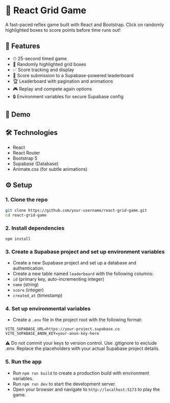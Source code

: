 # 🎯 React Grid Game

A fast-paced reflex game built with React and Bootstrap. Click on randomly highlighted boxes to score points before time runs out!

## 🚀 Features

- ⏱ 25-second timed game
- 🎲 Randomly highlighted grid boxes
- ✅ Score tracking and display
- 💾 Score submission to a Supabase-powered leaderboard
- 🏆 Leaderboard with pagination and animations
- 🎮 Replay and compete again options
- 🔒 Environment variables for secure Supabase config

## 📸 Demo


## 🛠️ Technologies

- React
- React Router
- Bootstrap 5
- Supabase (Database)
- Animate.css (for subtle animations)


## ⚙️ Setup

### 1. Clone the repo

```bash
git clone https://github.com/your-username/react-grid-game.git
cd react-grid-game
```

### 2. Install dependencies
```
npm install
```

### 3. Create a Supabase project and set up environment variables
- Create a new Supabase project and set up a database and authentication.
- Create a new table named `leaderboard` with the following columns:
- `id` (primary key, auto-incrementing integer)
- `name` (string)
- `score` (integer)
- `created_at` (timestamp)

### 4. Set up environmental variables

- Create a `.env` file in the project root with the following format:
```
VITE_SUPABASE_URL=https://your-project.supabase.co
VITE_SUPABASE_ANON_KEY=your-anon-key-here
```
⚠️ Do not commit your keys to version control. Use .gitignore to exclude .env.
Replace the placeholders with your actual Supabase project details.


### 5. Run the app

- Run `npm run build` to create a production build with environment variables.
- Run `npm run dev` to start the development server.
- Open your browser and navigate to `http://localhost:5173` to play the game.






